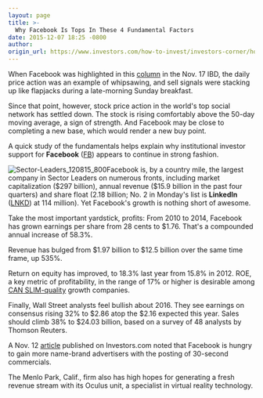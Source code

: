 ```yaml
---
layout: page
title: >-
  Why Facebook Is Tops In These 4 Fundamental Factors
date: 2015-12-07 18:25 -0800
author:
origin_url: https://www.investors.com/how-to-invest/investors-corner/how-to-buy-stocks/
---
```


When Facebook was highlighted in this [column](http://news.investors.com/investing-sector-leaders-review/111615-780971-when-to-sell-stocks.htm) in the Nov. 17 IBD, the daily price action was an example of whipsawing, and sell signals were stacking up like flapjacks during a late-morning Sunday breakfast.

Since that point, however, stock price action in the world's top social network has settled down. The stock is rising comfortably above the 50-day moving average, a sign of strength. And Facebook may be close to completing a new base, which would render a new buy point.

A quick study of the fundamentals helps explain why institutional investor support for **Facebook** ([FB](https://research.investors.com/quote.aspx?symbol=FB)) appears to continue in strong fashion.

![Sector-Leaders_120815_800](http://ibdcmsprod10/wp-content/uploads/2015/12/Sector-Leaders_120815_800.png)Facebook is, by a country mile, the largest company in Sector Leaders on numerous fronts, including market capitalization (\$297 billion), annual revenue (\$15.9 billion in the past four quarters) and share float (2.18 billion; No. 2 in Monday's list is **LinkedIn** ([LNKD](https://research.investors.com/quote.aspx?symbol=LNKD)) at 114 million). Yet Facebook's growth is nothing short of awesome.

Take the most important yardstick, profits: From 2010 to 2014, Facebook has grown earnings per share from 28 cents to \$1.76. That's a compounded annual increase of 58.3%.

Revenue has bulged from \$1.97 billion to \$12.5 billion over the same time frame, up 535%.

Return on equity has improved, to 18.3% last year from 15.8% in 2012. ROE, a key metric of profitability, in the range of 17% or higher is desirable among [CAN SLIM-quality](http://education.investors.com/) growth companies.

Finally, Wall Street analysts feel bullish about 2016. They see earnings on consensus rising 32% to \$2.86 atop the \$2.16 expected this year. Sales should climb 38% to \$24.03 billion, based on a survey of 48 analysts by Thomson Reuters.

A Nov. 12 [article](http://news.investors.com/technology/111215-780532-facebook-alphabet-positioned-for-advertising-shift.htm) published on Investors.com noted that Facebook is hungry to gain more name-brand advertisers with the posting of 30-second commercials.

The Menlo Park, Calif., firm also has high hopes for generating a fresh revenue stream with its Oculus unit, a specialist in virtual reality technology.
